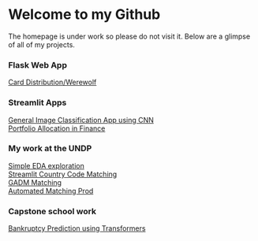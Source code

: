 # Welcome to my Github

The homepage is under work so please do not visit it.
Below are a glimpse of all of my projects.

### Flask Web App
[Card Distribution/Werewolf](https://github.com/terbiume65/carddist-web-app)

### Streamlit Apps
[General Image Classification App using CNN](https://github.com/terbiume65/streamlit-image-classification)  
[Portfolio Allocation in Finance](https://github.com/terbiume65/streamlit-portfolio)

### My work at the UNDP
[Simple EDA exploration](https://github.com/terbiume65/dem-data-exploration)  
[Streamlit Country Code Matching](https://github.com/terbiume65/streamlit-automated-country-matching)  
[GADM Matching](https://github.com/terbiume65/streamlit-automated-gadm-matching)  
[Automated Matching Prod](https://github.com/terbiume65/streamlit-automated-matching-prod)

### Capstone school work
[Bankruptcy Prediction using Transformers](https://github.com/terbiume65/transformers-bankruptcy-prediction)

